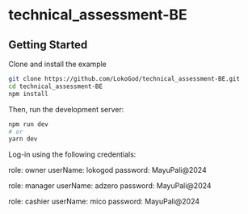 # technical_assessment-BE

## Getting Started

Clone and install the example

```bash
git clone https://github.com/LokoGod/technical_assessment-BE.git
cd technical_assessment-BE
npm install
```

Then, run the development server:

```bash
npm run dev
# or
yarn dev
```

Log-in using the following credentials:

role: owner
userName: lokogod
password: MayuPali@2024

role: manager
userName: adzero
password: MayuPali@2024

role: cashier
userName: mico
password: MayuPali@2024